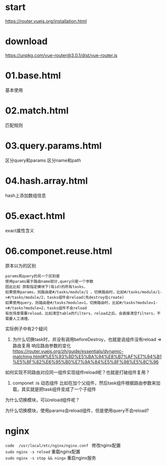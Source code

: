 # start
https://router.vuejs.org/installation.html


# download
https://unpkg.com/vue-router@3.0.1/dist/vue-router.js

# 01.base.html
基本使用

# 02.match.html
匹配规则

# 03.query.params.html    
区分query和params
区分name和path

# 04.hash.array.html      
hash上添加数组信息

# 05.exact.html  
exact属性含义

# 06.componet.reuse.html
原本以为的区别
```
params和query的另一个区别是
使用params属于路由name部分,query只是一个参数
因此比如 获取指定模块下(有id)的所有tasks，
如果使用params，则路由是#/tasks/module/1 ，切换路由时，比如#/tasks/module/1->#/tasks/module/2，tasks组件会reload(先destroy在create)
如果使用query，则路由是#/tasks?module=1，切换路由时，比如#/tasks?module=1->#/tasks?module=2，tasks组件不会reload
有些场景需要reload，比如清空table的filters，reload之后，会直接清空filters，不需要人工清理。
```
实际例子中有2个疑问
1. 为什么切换task时，并没有调用beforeDestroy，也就是说组件没有reload 
=> 路由复用 响应路由参数的变化
https://router.vuejs.org/zh/guide/essentials/dynamic-matching.html#%E5%93%8D%E5%BA%94%E8%B7%AF%E7%94%B1%E5%8F%82%E6%95%B0%E7%9A%84%E5%8F%98%E5%8C%96

如何实现不同路由对应同一组件实现组件reload呢？也就是打破组件复用？
1. componet :is 动态组件 比如在加个父组件，然后task组件根据路由参数来加载，其实就是把task组件变成了一个子组件


为什么切换模块，可以reload组件呢？

为什么切换模块，使用params会reload组件，但是使用query不会reload?




# nginx
`code  /usr/local/etc/nginx/nginx.conf `  修改nginx配置  
`sudo nginx -s reload`  重载nginx配置  
`sudo nginx -s stop && ningx`  重启nginx服务